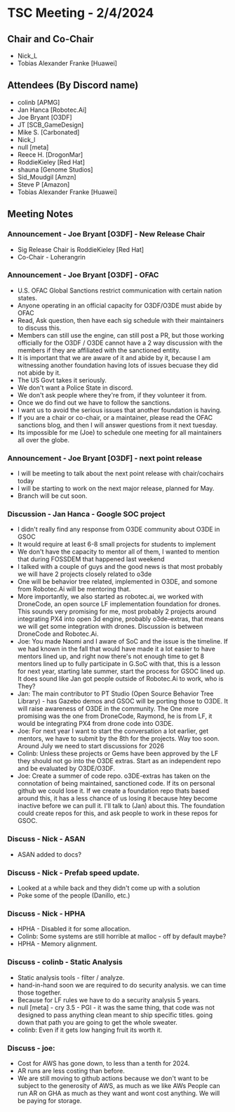 # TSC Meeting - 2/4/2024

## Chair and Co-Chair
* Nick_L
* Tobias Alexander Franke [Huawei]

## Attendees (By Discord name)
* colinb [APMG]
* Jan Hanca [Robotec.Ai]
* Joe Bryant [O3DF]
* JT [SCB_GameDesign]
* Mike S. [Carbonated]
* Nick_l
* null [meta]
* Reece H. [DrogonMar]
* RoddieKieley [Red Hat]
* shauna [Genome Studios]
* Sid_Moudgil [Amzn]
* Steve P [Amazon]
* Tobias Alexander Franke [Huawei]

## Meeting Notes

### Announcement - Joe Bryant [O3DF] - New Release Chair
* Sig Release Chair is RoddieKieley [Red Hat]
* Co-Chair - Loherangrin

### Announcement - Joe Bryant [O3DF] - OFAC
* U.S. OFAC Global Sanctions restrict communication with certain nation states.
* Anyone operating in an official capacity for O3DF/O3DE must abide by OFAC
* Read, Ask question, then have each sig schedule with their maintainers to discuss this.
* Members can still use the engine, can still post a PR, but those working officially for the O3DF / O3DE cannot have a 2 way
  discussion with the members if they are affiliated with the sanctioned entity.
* It is important that we are aware of it and abide by it, because I am witnessing another foundation having lots of issues becuase
  they did not abide by it.
* The US Govt takes it seriously.
* We don't want a Police State in discord.
* We don't ask people where they're from, if they volunteer it from.
* Once we do find out we have to follow the sanctions.
* I want us to avoid the serious issues that another foundation is having.  
* If you are a chair or co-chair, or a maintainer, please read the OFAC sanctions blog, and then I will answer questions from it next tuesday.
* Its impossible for me (Joe) to schedule one meeting for all maintainers all over the globe.

### Announcement - Joe Bryant [O3DF] - next point release
* I will be meeting to talk about the next point release with chair/cochairs today
* I will be starting to work on the next major release, planned for May.
* Branch will be cut soon.

### Discussion - Jan Hanca - Google SOC project
* I didn't really find any response from O3DE community about O3DE in GSOC
* It would require at least 6-8 small projects for students to implement
* We don't have the capacity to mentor all of them, I wanted to mention that during FOSSDEM that happened last weekend
* I talked with a couple of guys and the good news is that most probably we will have 2 projects closely related to o3de
* One will be behavior tree related, implemented in O3DE, and somone from Robotec.Ai will be mentoring that.
* More importantly, we also started as robotec.ai, we worked with DroneCode, an open source LF implementation foundation for drones.
  This sounds very promising for me, most probably 2 projects around integrating PX4 into open 3d engine, probably o3de-extras,
  that means we will get some integration with drones.  Discussion is between DroneCode and Robotec.Ai.
* Joe: You made Naomi and I aware of SoC and the issue is the timeline.  If we had known in the fall that would have made it a lot
       easier to have mentors lined up, and right now there's not enough time to get 8 mentors lined up to fully participate in G.SoC
       with that, this is a lesson for next year, starting late summer, start the process for GSOC lined up.
       It does sound like Jan got people outside of Robotec.Ai to work, who is They?
* Jan:  The main contributor to PT Studio (Open Source Behavior Tree Library) - has Gazebo demos and GSOC will be porting those to O3DE.
        It will raise awareness of O3DE in the community.
        The One more promising was the one from DroneCode, Raymond, he is from LF, it would be integrating PX4 from drone code into O3DE.
* Joe:  For next year I want to start the conversation a lot earlier, get mentors, we have to submit by the 8th for the projects.  Way too
        soon.  Around July we need to start discussions for 2026
* Colinb:  Unless these projects or Gems have been approved by the LF they should not go into the O3DE extras.  Start as an independent
           repo and be evaluated by O3DE/O3DF.
* Joe:  Create a summer of code repo.  o3DE-extras has taken on the connotation of being maintained, sanctioned code.
        If its on personal github we could lose it.  If we create a foundation repo thats based around this, it has a less chance of us
        losing it because htey become inactive before we can pull it.  I'll talk to (Jan) about this.  The foundation could create 
        repos for this, and ask people to work in these repos for GSOC.

### Discuss - Nick - ASAN
* ASAN added to docs?

### Discuss - Nick - Prefab speed update.
* Looked at a while back and they didn't come up with a solution
* Poke some of the people (Danillo, etc.)

### Discuss - Nick - HPHA
* HPHA - Disabled it for some allocation.
* Colinb: Some systems are still horrible at malloc - off by default maybe?
* HPHA - Memory alignment.

### Discuss - colinb - Static Analysis
* Static analysis tools - filter / analyze.
* hand-in-hand soon we are required to do security analysis.  we can time those together.
* Because for LF rules we have to do a security analysis 5 years. 
* null [meta] - cry 3.5 - PGI - it was the same thing, that code was not designed to pass anything clean
  meant to ship specific titles.  going down that path you are going to get the whole sweater. 
* colinb: Even if it gets low hanging fruit its worth it.

### Discuss - joe:
* Cost for AWS has gone down, to less than a tenth for 2024.
* AR runs are less costing than before.
* We are still moving to github actions because we don't want to be subject to the generosity of AWS, as much as we like AWs
  People can run AR on GHA as much as they want and wont cost anything.
  We will be paying for storage.


